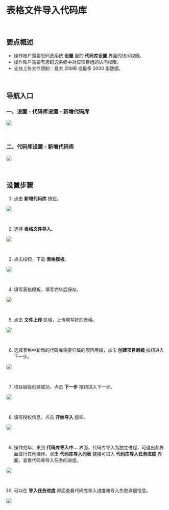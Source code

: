 # 表格文件导入代码库

<br />

## 要点概述

-   操作账户需要思码逸系统 **设置** 里的 **代码库设置** 界面的访问权限。
-   操作账户需要有思码逸系统中对应项目组的访问权限。
-   支持上传文件限制：最大 20MB 或最多 2000 条数据。

<br />

## 导航入口

### 一、设置 - 代码库设置 - 新增代码库

<img style="border-radius: 0.3125em;
    box-shadow: 0 2px 4px 0 rgba(34,36,38,.12),0 2px 10px 0 rgba(34,36,38,.08);" src="https://release-note.oss-cn-hongkong.aliyuncs.com/img/New_Repository_1.png" />

<br />

### 二、代码库设置 - 新增代码库

<img style="border-radius: 0.3125em;
    box-shadow: 0 2px 4px 0 rgba(34,36,38,.12),0 2px 10px 0 rgba(34,36,38,.08);" src="https://release-note.oss-cn-hongkong.aliyuncs.com/img/New_Repository_2.png" />

<br />

## 设置步骤

1. 点击 **新增代码库** 按钮。

<img style="border-radius: 0.3125em;
    box-shadow: 0 2px 4px 0 rgba(34,36,38,.12),0 2px 10px 0 rgba(34,36,38,.08);" src="https://release-note.oss-cn-hongkong.aliyuncs.com/img/New_Repository_Button.png" />

<br />

2. 选择 **表格文件导入**。

<img style="border-radius: 0.3125em;
    box-shadow: 0 2px 4px 0 rgba(34,36,38,.12),0 2px 10px 0 rgba(34,36,38,.08);" src="https://release-note.oss-cn-hongkong.aliyuncs.com/img/Git_New.png" />

<br />

3. 点击按钮，下载 **表格模板**。

<img style="border-radius: 0.3125em;
    box-shadow: 0 2px 4px 0 rgba(34,36,38,.12),0 2px 10px 0 rgba(34,36,38,.08);" src="https://release-note.oss-cn-hongkong.aliyuncs.com/img/Template_1.png" />

<br />

4. 填写表格模板，填写完毕后保存。

<img style="border-radius: 0.3125em;
    box-shadow: 0 2px 4px 0 rgba(34,36,38,.12),0 2px 10px 0 rgba(34,36,38,.08);" src="https://release-note.oss-cn-hongkong.aliyuncs.com/img/Template_2.png" />

<br />

5. 点击 **文件上传** 区域，上传填写好的表格。

<img style="border-radius: 0.3125em;
    box-shadow: 0 2px 4px 0 rgba(34,36,38,.12),0 2px 10px 0 rgba(34,36,38,.08);" src="https://release-note.oss-cn-hongkong.aliyuncs.com/img/Template_1.png" />

<br />

6. 选择表格中新增的代码库需要归属的项目层级，点击 **创建项目层级** 按钮进入下一步。

<img style="border-radius: 0.3125em;
    box-shadow: 0 2px 4px 0 rgba(34,36,38,.12),0 2px 10px 0 rgba(34,36,38,.08);" src="https://release-note.oss-cn-hongkong.aliyuncs.com/img/Template_3.png" />

<br />

7. 项目层级创建成功，点击 **下一步** 按钮进入下一步。

<img style="border-radius: 0.3125em;
    box-shadow: 0 2px 4px 0 rgba(34,36,38,.12),0 2px 10px 0 rgba(34,36,38,.08);" src="https://release-note.oss-cn-hongkong.aliyuncs.com/img/Template_4.png" />

<br />

8. 填写授权信息，点击 **开始导入** 按钮。

<img style="border-radius: 0.3125em;
    box-shadow: 0 2px 4px 0 rgba(34,36,38,.12),0 2px 10px 0 rgba(34,36,38,.08);" src="https://release-note.oss-cn-hongkong.aliyuncs.com/img/Template_5.png" />

<br />

9. 操作完毕，来到 **代码库导入中...** 界面，代码库导入为独立进程，可退出此界面进行其他操作。点击 **代码库导入列表** 链接可进入 **代码库导入任务进度** 界面，查看代码库导入任务的进度。

<img style="border-radius: 0.3125em;
    box-shadow: 0 2px 4px 0 rgba(34,36,38,.12),0 2px 10px 0 rgba(34,36,38,.08);" src="https://release-note.oss-cn-hongkong.aliyuncs.com/img/Template_6.png" />

<br />

10. 可以在 **导入任务进度** 界面查看代码库导入进度和导入失败详细信息。

<img style="border-radius: 0.3125em;
    box-shadow: 0 2px 4px 0 rgba(34,36,38,.12),0 2px 10px 0 rgba(34,36,38,.08);" src="https://release-note.oss-cn-hongkong.aliyuncs.com/img/Template_7.png" />
